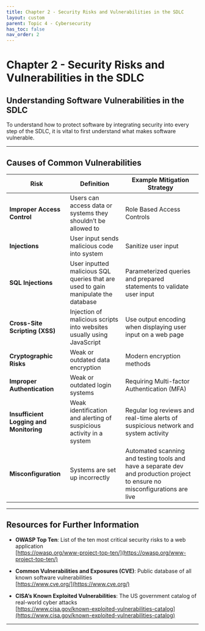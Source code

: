 ```yaml
---
title: Chapter 2 - Security Risks and Vulnerabilities in the SDLC
layout: custom
parent: Topic 4 - Cybersecurity
has_toc: false
nav_order: 2
---
```


# Chapter 2 - Security Risks and Vulnerabilities in the SDLC
## Understanding Software Vulnerabilities in the SDLC

To understand how to protect software by integrating security into every step of the SDLC, it is vital to first understand what makes software vulnerable.

---

## Causes of Common Vulnerabilities

| **Risk**                          | **Definition**                                                                 | **Example Mitigation Strategy**                                                                 |
|----------------------------------|--------------------------------------------------------------------------------|--------------------------------------------------------------------------------------------------|
| **Improper Access Control**      | Users can access data or systems they shouldn’t be allowed to                 | Role Based Access Controls                                                                      |
| **Injections**                   | User input sends malicious code into system                                   | Sanitize user input                                                                             |
| **SQL Injections**               | User inputted malicious SQL queries that are used to gain manipulate the database | Parameterized queries and prepared statements to validate user input                            |
| **Cross-Site Scripting (XSS)**   | Injection of malicious scripts into websites usually using JavaScript         | Use output encoding when displaying user input on a web page                                    |
| **Cryptographic Risks**          | Weak or outdated data encryption                                              | Modern encryption methods                                                                       |
| **Improper Authentication**      | Weak or outdated login systems                                                | Requiring Multi-factor Authentication (MFA)                                                     |
| **Insufficient Logging and Monitoring** | Weak identification and alerting of suspicious activity in a system           | Regular log reviews and real-time alerts of suspicious network and system activity             |
| **Misconfiguration**             | Systems are set up incorrectly                                                 | Automated scanning and testing tools and have a separate dev and production project to ensure no misconfigurations are live |

---

## Resources for Further Information

- **OWASP Top Ten**: List of the ten most critical security risks to a web application  
  [https://owasp.org/www-project-top-ten/](https://owasp.org/www-project-top-ten/)

- **Common Vulnerabilities and Exposures (CVE)**: Public database of all known software vulnerabilities  
  [https://www.cve.org/](https://www.cve.org/)

- **CISA’s Known Exploited Vulnerabilities**: The US government catalog of real-world cyber attacks  
  [https://www.cisa.gov/known-exploited-vulnerabilities-catalog](https://www.cisa.gov/known-exploited-vulnerabilities-catalog)

---